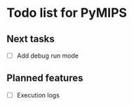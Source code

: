 # Todo list for PyMIPS

## Next tasks

- [ ] Add debug run mode

## Planned features

- [ ] Execution logs
